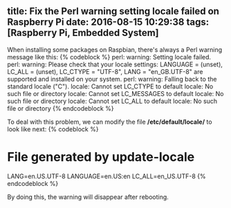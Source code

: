 title: Fix the Perl warning setting locale failed on Raspberry Pi
date: 2016-08-15 10:29:38
tags: [Raspberry Pi, Embedded System]
---

When installing some packages on Raspbian, there's always a Perl warning message like this:
{% codeblock %}
perl: warning: Setting locale failed.
perl: warning: Please check that your locale settings:
		LANGUAGE = (unset),
		LC_ALL = (unset),
		LC_CTYPE = "UTF-8",
		LANG = "en_GB.UTF-8"
	are supported and installed on your system.
perl: warning: Falling back to the standard locale ("C").
locale: Cannot set LC_CTYPE to default locale: No such file or directory
locale: Cannot set LC_MESSAGES to default locale: No such file or directory
locale: Cannot set LC_ALL to default locale: No such file or directory
{% endcodeblock %}

To deal with this problem, we can modify the file <b>/etc/default/locale/</b> to look like next:
{% codeblock %}
# File generated by update-locale
LANG=en.US.UTF-8
LANGUAGE=en.US:en
LC_ALL=en_US.UTF-8
{% endcodeblock %}

By doing this, the warning will disappear after rebooting.
